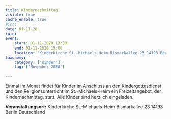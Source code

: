 ```yaml
---
title: Kindernachmittag
visible: true
cache_enable: true
#ics: 
date: 01-11-20
rule: 
event:
	start: 01-11-2020 13:00
	end: 01-11-2020 15:00
	location: 'Kinderkirche St.-Michaels-Heim Bismarkallee 23 14193 Berlin Deutschland'
taxonomy:
	category: ['Kinder']
	tag: ['November 2020']

---
```

Einmal im Monat findet für Kinder im Anschluss an den Kindergottesdienst und den Religionsunterricht im St.-Michaels-Heim ein Freizeitangebot, der Kindernachmittag, statt. Alle Kinder sind herzlich eingeladen.



**Veranstaltungsort:** Kinderkirche St.-Michaels-Heim
Bismarkallee 23
14193 Berlin
Deutschland


